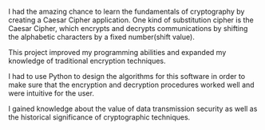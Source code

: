 I had the amazing chance to learn the fundamentals of cryptography by creating a Caesar Cipher application. One kind of substitution cipher is the Caesar Cipher, which encrypts and decrypts communications by shifting the alphabetic characters by a fixed number(shift value).

This project improved my programming abilities and expanded my knowledge of traditional encryption techniques.

I had to use Python to design the algorithms for this software in order to make sure that the encryption and decryption procedures worked well and were intuitive for the user.

I gained knowledge about the value of data transmission security as well as the historical significance of cryptographic techniques.
